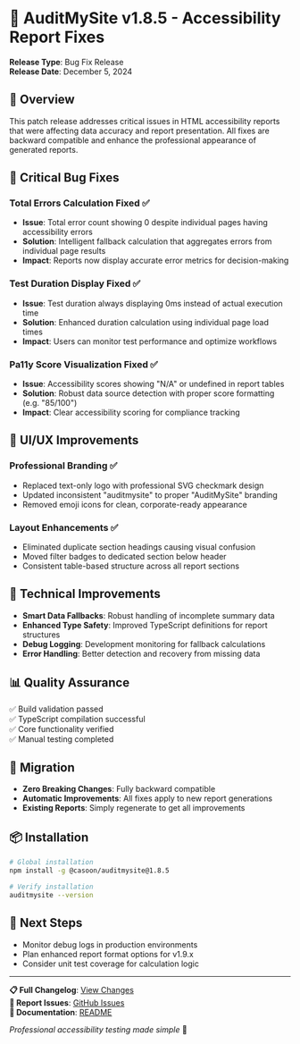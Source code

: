 # 🎯 AuditMySite v1.8.5 - Accessibility Report Fixes

**Release Type**: Bug Fix Release  
**Release Date**: December 5, 2024

## 🚀 Overview

This patch release addresses critical issues in HTML accessibility reports that were affecting data accuracy and report presentation. All fixes are backward compatible and enhance the professional appearance of generated reports.

## 🐛 Critical Bug Fixes

### **Total Errors Calculation Fixed** ✅
- **Issue**: Total error count showing 0 despite individual pages having accessibility errors
- **Solution**: Intelligent fallback calculation that aggregates errors from individual page results
- **Impact**: Reports now display accurate error metrics for decision-making

### **Test Duration Display Fixed** ✅  
- **Issue**: Test duration always displaying 0ms instead of actual execution time
- **Solution**: Enhanced duration calculation using individual page load times
- **Impact**: Users can monitor test performance and optimize workflows

### **Pa11y Score Visualization Fixed** ✅
- **Issue**: Accessibility scores showing "N/A" or undefined in report tables
- **Solution**: Robust data source detection with proper score formatting (e.g. "85/100")
- **Impact**: Clear accessibility scoring for compliance tracking

## 🎨 UI/UX Improvements

### **Professional Branding** ✅
- Replaced text-only logo with professional SVG checkmark design
- Updated inconsistent "auditmysite" to proper "AuditMySite" branding  
- Removed emoji icons for clean, corporate-ready appearance

### **Layout Enhancements** ✅
- Eliminated duplicate section headings causing visual confusion
- Moved filter badges to dedicated section below header
- Consistent table-based structure across all report sections

## 🔧 Technical Improvements

- **Smart Data Fallbacks**: Robust handling of incomplete summary data
- **Enhanced Type Safety**: Improved TypeScript definitions for report structures  
- **Debug Logging**: Development monitoring for fallback calculations
- **Error Handling**: Better detection and recovery from missing data

## 📊 Quality Assurance

✅ Build validation passed  
✅ TypeScript compilation successful  
✅ Core functionality verified  
✅ Manual testing completed

## 🔄 Migration

- **Zero Breaking Changes**: Fully backward compatible
- **Automatic Improvements**: All fixes apply to new report generations
- **Existing Reports**: Simply regenerate to get all improvements

## 📦 Installation

```bash
# Global installation
npm install -g @casoon/auditmysite@1.8.5

# Verify installation
auditmysite --version
```

## 🎯 Next Steps

- Monitor debug logs in production environments
- Plan enhanced report format options for v1.9.x
- Consider unit test coverage for calculation logic

---

**📋 Full Changelog**: [View Changes](https://github.com/casoon/AuditMySite/compare/v1.8.4...v1.8.5)  
**🐛 Report Issues**: [GitHub Issues](https://github.com/casoon/AuditMySite/issues)  
**📖 Documentation**: [README](https://github.com/casoon/AuditMySite#readme)

*Professional accessibility testing made simple* 🚀
